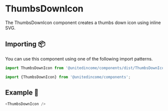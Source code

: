 # ThumbsDownIcon

The ThumbsDownIcon component creates a thumbs down icon using inline SVG.

## Importing 📦

You can use this component using one of the following import patterns.

```javascript
import ThumbsDownIcon from '@unitedincome/components/dist/ThumbsDownIcon';
```

```javascript
import {ThumbsDownIcon} from '@unitedincome/components';
```

## Example 🚀

```javascript
<ThumbsDownIcon />
```
